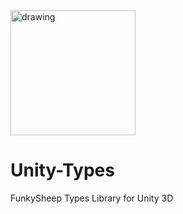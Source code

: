 <img src="https://www.funkysheep.net/img/Logo-Head-Mini.png" alt="drawing" width="200"/>

# Unity-Types
FunkySheep Types Library for Unity 3D
